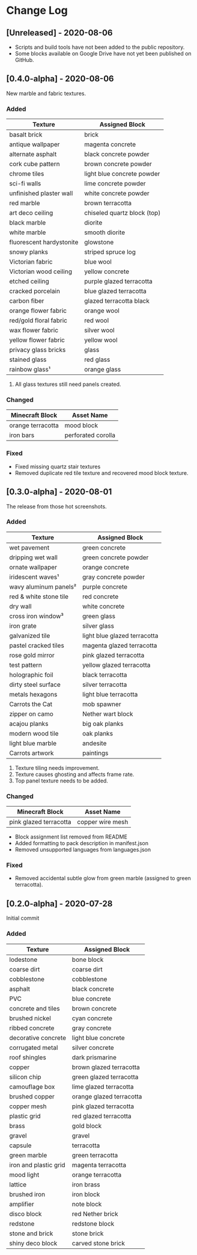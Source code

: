 # Change Log
 
## [Unreleased] - 2020-08-06
- Scripts and build tools have not been added to the public repository.
- Some blocks available on Google Drive have not yet been published on GitHub.

## [0.4.0-alpha] - 2020-08-06
New marble and fabric textures.

### Added
| Texture             	   | Assigned Block      		  |
|------------------------- |----------------------------- |
| basalt brick			   | brick						  |
| antique wallpaper		   | magenta concrete			  |
| alternate asphalt		   | black concrete powder		  |
| cork cube pattern		   | brown concrete powder		  |
| chrome tiles			   | light blue concrete powder	  |
| sci-fi walls			   | lime concrete powder		  |
| unfinished plaster wall  | white concrete powder		  |
| red marble			   | brown terracotta			  |
| art deco ceiling		   | chiseled quartz block (top)  |
| black marble			   | diorite					  |
| white marble			   | smooth diorite				  |
| fluorescent hardystonite | glowstone					  |
| snowy planks			   | striped spruce log			  |
| Victorian fabric		   | blue wool					  |
| Victorian wood ceiling   | yellow concrete			  |
| etched ceiling		   | purple glazed terracotta	  |
| cracked porcelain		   | blue glazed terracotta		  |
| carbon fiber			   | glazed terracotta black	  |
| orange flower fabric	   | orange wool				  |
| red/gold floral fabric   | red wool					  |
| wax flower fabric		   | silver wool				  |
| yellow flower fabric	   | yellow wool				  |
| privacy glass bricks	   | glass						  |
| stained glass			   | red glass					  |
| rainbow glass¹		   | orange glass				  |

1. All glass textures still need panels created.

### Changed

| Minecraft Block         | Asset Name          	  |
|------------------------ |-------------------------- |
| orange terracotta		  | mood block		          |
| iron bars				  | perforated corolla		  |

### Fixed
- Fixed missing quartz stair textures
- Removed duplicate red tile texture and recovered mood block texture.

## [0.3.0-alpha] - 2020-08-01
The release from those hot screenshots.

### Added

| Texture             	  | Assigned Block      		  |
|------------------------ |------------------------------ |
| wet pavement            | green concrete                |
| dripping wet wall       | green concrete powder         |
| ornate wallpaper        | orange concrete               |
| iridescent waves¹       | gray concrete powder          |
| wavy aluminum panels²   | purple concrete               |
| red & white stone tile  | red concrete                  |
| dry wall                | white concrete                |
| cross iron window³      | green glass                   |
| iron grate              | silver glass                  |
| galvanized tile         | light blue glazed terracotta  |
| pastel cracked tiles    | magenta glazed terracotta     |
| rose gold mirror        | pink glazed terracotta        |
| test pattern            | yellow glazed terracotta      |
| holographic foil        | black terracotta              |
| dirty steel surface     | silver terracotta             |
| metals hexagons         | light blue terracotta         |
| Carrots the Cat         | mob spawner                   |
| zipper on camo          | Nether wart block             |
| acajou planks           | big oak planks                |
| modern wood tile        | oak planks                    |
| light blue marble       | andesite                      |
| Carrots artwork         | paintings                     |

1. Texture tiling needs improvement.
2. Texture causes ghosting and affects frame rate.
3. Top panel texture needs to be added.

### Changed

| Minecraft Block         | Asset Name          	  |
|------------------------ |-------------------------- |
| pink glazed terracotta  | copper wire mesh          |

- Block assignment list removed from README
- Added formatting to pack description in manifest.json
- Removed unsupported languages from languages.json

### Fixed
- Removed accidental subtle glow from green marble (assigned to green terracotta).

## [0.2.0-alpha] - 2020-07-28
Initial commit

### Added
| Texture             	| Assigned Block      		  |
|----------------------	|--------------------------	|
| lodestone           	| bone block          		  |
| coarse dirt         	| coarse dirt         		  |
| cobblestone         	| cobblestone         		  |
| asphalt             	| black concrete      		  |
| PVC                 	| blue concrete       		  |
| concrete and tiles  	| brown concrete      		  |
| brushed nickel      	| cyan concrete       		  |
| ribbed concrete     	| gray concrete       		  |
| decorative concrete 	| light blue concrete 		  |
| corrugated metal    	| silver concrete     		  |
| roof shingles       	| dark prismarine     		  |
| copper				        | brown glazed terracotta	  |
| silicon chip			    | green glazed terracotta	  |
| camouflage box		    | lime glazed terracotta	  |
| brushed copper		    | orange glazed terracotta	|
| copper mesh			      | pink glazed terracotta	  |
| plastic grid			    | red glazed terracotta		  |
| brass					        | gold block				        |
| gravel				        | gravel					          |
| capsule				        | terracotta				        |
| green marble			    | green terracotta			    |
| iron and plastic grid | magenta terracotta		    |
| mood light			      | orange terracotta			    |
| lattice				        | iron brass				        |
| brushed iron		    	| iron block				        |
| amplifier			      	| note block				        |
| disco block		      	| red Nether brick			    |
| redstone		      		| redstone block	    	    |
| stone and brick	    	| stone brick			    	    |
| shiny deco block	  	| carved stone brick		    |